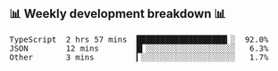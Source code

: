 

## 📊 Weekly development breakdown 📊

<pre>TypeScript  2 hrs 57 mins  ███████████████████▎░  92.0%
JSON        12 mins        █▎░░░░░░░░░░░░░░░░░░░   6.3%
Other       3 mins         ▎░░░░░░░░░░░░░░░░░░░░   1.7%</pre>